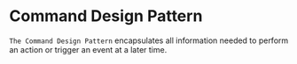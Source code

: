 # Command Design Pattern

`The Command Design Pattern` encapsulates all information needed to perform an action or trigger an event at a later time.
